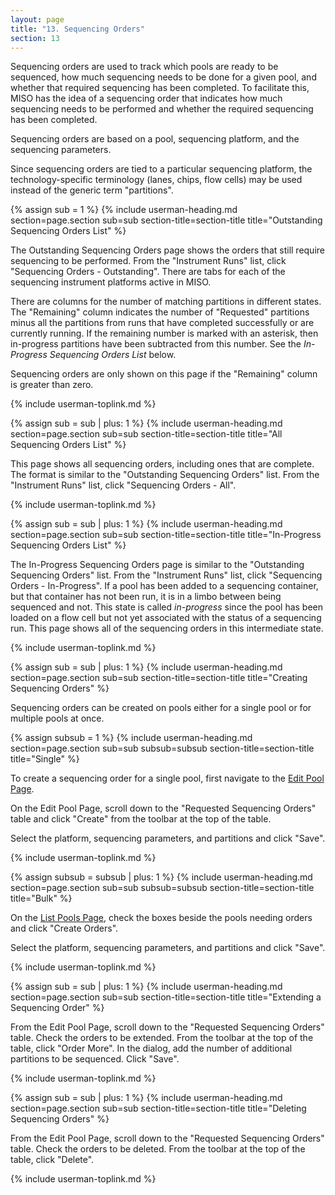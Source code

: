 ```yaml
---
layout: page
title: "13. Sequencing Orders"
section: 13
---
```


Sequencing orders are used to track which pools are ready to be sequenced, how much
sequencing needs to be done for a given pool, and whether that required
sequencing has been completed. To facilitate this, MISO has the idea of a
sequencing order that indicates how much sequencing needs to be performed and whether the
required sequencing has been completed.

Sequencing orders are based on a pool, sequencing platform, and the sequencing parameters.

Since sequencing orders are tied to a particular sequencing platform, the
technology-specific terminology (lanes, chips, flow cells) may be used instead
of the generic term "partitions".

{% assign sub = 1 %}
{% include userman-heading.md section=page.section sub=sub section-title=section-title title="Outstanding Sequencing Orders List" %}

The Outstanding Sequencing Orders page shows the orders that still require sequencing to be
performed. From the "Instrument Runs" list, click "Sequencing Orders - Outstanding". There are tabs for
each of the sequencing instrument platforms active in MISO.

There are columns for the number of matching partitions in different states. The
"Remaining" column indicates the number of "Requested" partitions minus all the
partitions from runs that have completed successfully or are currently running.
If the remaining number is marked with an asterisk, then in-progress partitions
have been subtracted from this number. See the _In-Progress Sequencing Orders List_ below.

Sequencing orders are only shown on this page if the "Remaining" column is greater than
zero.

{% include userman-toplink.md %}

{% assign sub = sub | plus: 1 %}
{% include userman-heading.md section=page.section sub=sub section-title=section-title title="All Sequencing Orders List" %}

This page shows all sequencing orders, including ones that are complete. The format is
similar to the "Outstanding Sequencing Orders" list. From the "Instrument Runs" list, click
"Sequencing Orders - All".

{% include userman-toplink.md %}

{% assign sub = sub | plus: 1 %}
{% include userman-heading.md section=page.section sub=sub section-title=section-title title="In-Progress Sequencing Orders List" %}

The In-Progress Sequencing Orders page is similar to the "Outstanding Sequencing Orders" list. From the
"Instrument Runs" list, click "Sequencing Orders - In-Progress". If a pool has been added to a
sequencing container, but that container has not been run, it is in a limbo
between being sequenced and not. This state is called _in-progress_ since the pool
has been loaded on a flow cell but not yet associated with the status of a
sequencing run. This page shows all of the sequencing orders in this intermediate state.

{% include userman-toplink.md %}

{% assign sub = sub | plus: 1 %}
{% include userman-heading.md section=page.section sub=sub section-title=section-title title="Creating Sequencing Orders" %}

Sequencing orders can be created on pools either for a single pool or for multiple pools at once.

{% assign subsub = 1 %}
{% include userman-heading.md section=page.section sub=sub subsub=subsub section-title=section-title title="Single" %}

To create a sequencing order for a single pool, first navigate to the [Edit Pool
Page](pools.html#editing_a_single_pool).

On the Edit Pool Page, scroll down to the "Requested Sequencing Orders" table and click
"Create" from the toolbar at the top of the table.

Select the platform, sequencing parameters, and partitions and click "Save".

{% include userman-toplink.md %}

{% assign subsub = subsub | plus: 1 %}
{% include userman-heading.md section=page.section sub=sub subsub=subsub section-title=section-title title="Bulk" %}

On the [List Pools Page](pools.html#pool_list), check the boxes
beside the pools needing orders and click "Create Orders".

Select the platform, sequencing parameters, and partitions and click "Save".

{% include userman-toplink.md %}

{% assign sub = sub | plus: 1 %}
{% include userman-heading.md section=page.section sub=sub section-title=section-title title="Extending a Sequencing Order" %}

From the Edit Pool Page, scroll down to the "Requested Sequencing Orders" table. Check the
orders to be extended. From the toolbar at the top of the table, click "Order
More". In the dialog, add the number of additional partitions to be sequenced.
Click "Save".

{% include userman-toplink.md %}

{% assign sub = sub | plus: 1 %}
{% include userman-heading.md section=page.section sub=sub section-title=section-title title="Deleting Sequencing Orders" %}

From the Edit Pool Page, scroll down to the "Requested Sequencing Orders" table. Check the
orders to be deleted. From the toolbar at the top of the table, click "Delete".

{% include userman-toplink.md %}
